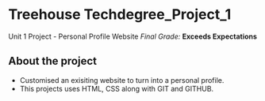 # Treehouse Techdegree_Project_1
 Unit 1 Project - Personal Profile Website
 *Final Grade:* **Exceeds Expectations**
 
 ## About the project
 - Customised an exisiting website to turn into a personal profile. 
 - This projects uses HTML, CSS along with GIT and GITHUB.

